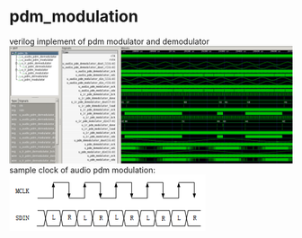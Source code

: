 # pdm_modulation
verilog implement of pdm modulator and demodulator
![format](https://github.com/BHa2R00/pdm_modulation/blob/main/20230812165942_1545x641_scrot.png)
sample clock of audio pdm modulation:
![format](https://github.com/BHa2R00/pdm_modulation/blob/main/20230811164542_349x100_scrot.png)
